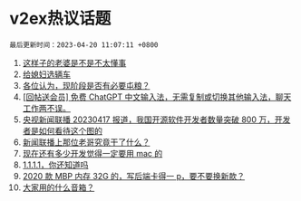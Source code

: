# v2ex热议话题

`最后更新时间：2023-04-20 11:07:11 +0800`

1. [这样子的老婆是不是不太懂事](https://www.v2ex.com/t/933893)
1. [给媳妇选辆车](https://www.v2ex.com/t/933728)
1. [各位认为，现阶段是否有必要屯粮？](https://www.v2ex.com/t/933723)
1. [[回帖送会员] 免费 ChatGPT 中文输入法，无需复制或切换其他输入法，聊天工作两不误。](https://www.v2ex.com/t/933768)
1. [央视新闻联播 20230417 报道，我国开源软件开发者数量突破 800 万，开发者是如何看待这个图的](https://www.v2ex.com/t/933743)
1. [新闻联播上那位老哥究竟干了什么？](https://www.v2ex.com/t/933871)
1. [现在还有多少开发觉得一定要用 mac 的](https://www.v2ex.com/t/933857)
1. [1.1.1.1，你还知道吗](https://www.v2ex.com/t/933859)
1. [2020 款 MBP 内存 32G 的，写后端卡得一 p，要不要换新款？](https://www.v2ex.com/t/933826)
1. [大家用的什么音箱？](https://www.v2ex.com/t/933752)

